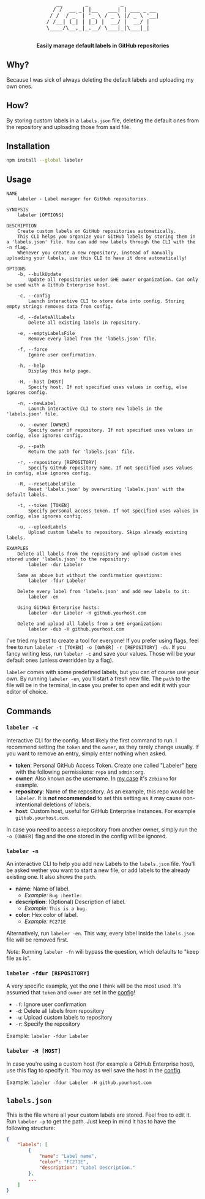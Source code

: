 <div align="center">
 <!-- <img src="Stuff/AppIcon-readme.png" width="200" height="200"> -->
    <pre>
   __       _          _           
  / /  __ _| |__   ___| | ___ _ __ 
 / /  / _` | '_ \ / _ \ |/ _ \ '__|
/ /__| (_| | |_) |  __/ |  __/ |   
\____/\__,_|_.__/ \___|_|\___|_|   
    </pre>
 <p>
  <b>Easily manage default labels in GitHub repositories</b>
 </p>

  <!-- Badges -->
  <!-- <a href="#usage" alt="CLI Status"><img src="https://img.shields.io/badge/CLI-Passing-green.svg"></img></a> -->
  <!-- <a alt="CLI Status"><img src="https://img.shields.io/badge/CLI-Partial-orange.svg"></img></a> -->
  <!-- <a alt="CLI Status"><img src="https://img.shields.io/badge/CLI-Failing-red.svg"></img></a> -->
</div>

## Why?

Because I was sick of always deleting the default labels and uploading my own ones.

## How?

By storing custom labels in a `labels.json` file, deleting the default ones from the repository and uploading those from said file.

## Installation

```sh
npm install --global labeler
```

## Usage

```text
NAME
    labeler - Label manager for GitHub repositories.

SYNOPSIS
    labeler [OPTIONS]

DESCRIPTION
    Create custom labels on GitHub repositories automatically.
    This CLI helps you organize your GitHub labels by storing them in a 'labels.json' file. You can add new labels through the CLI with the -n flag.
    Whenever you create a new repository, instead of manually uploading your labels, use this CLI to have it done automatically!

OPTIONS
    -b, --bulkUpdate
        Update all repositories under GHE owner organization. Can only be used with a GitHub Enterprise host.

    -c, --config
        Launch interactive CLI to store data into config. Storing empty strings removes data from config.

    -d, --deleteAllLabels
        Delete all existing labels in repository.

    -e, --emptyLabelsFile
        Remove every label from the 'labels.json' file.
    
    -f, --force
        Ignore user confirmation.

    -h, --help
        Display this help page.
    
    -H, --host [HOST]
        Specify host. If not specified uses values in config, else ignores config.

    -n, --newLabel
        Launch interactive CLI to store new labels in the 'labels.json' file.

    -o, --owner [OWNER]
        Specify owner of repository. If not specified uses values in config, else ignores config.

    -p, --path
        Return the path for 'labels.json' file.

    -r, --repository [REPOSITORY]
        Specify GitHub repository name. If not specified uses values in config, else ignores config.

    -R, --resetLabelsFile
        Reset 'labels.json' by overwriting 'labels.json' with the default labels.

    -t, --token [TOKEN]
        Specify personal access token. If not specified uses values in config, else ignores config.

    -u, --uploadLabels
        Upload custom labels to repository. Skips already existing labels.

EXAMPLES
    Delete all labels from the repository and upload custom ones stored under 'labels.json' to the repository:
        labeler -dur Labeler

    Same as above but without the confirmation questions:
        labeler -fdur Labeler

    Delete every label from 'labels.json' and add new labels to it:
        labeler -en

    Using GitHub Enterprise hosts:
        labeler -dur Labeler -H github.yourhost.com
    
    Delete and upload all labels from a GHE organization:
        labeler -dub -H github.yourhost.com
```

I've tried my best to create a tool for everyone! If you prefer using flags, feel free to run `labeler -t [TOKEN] -o [OWNER] -r [REPOSITORY] -du`. If you fancy writing less, run `labeler -c` and save your values. Those will be your default ones (unless overridden by a flag).

`labeler` comes with some predefined labels, but you can of course use your own. By running  `labeler -en`, you'll start a fresh new file. The `path` to the file will be in the terminal, in case you prefer to open and edit it with your editor of choice.

## Commands
### `labeler -c`

Interactive CLI for the config. Most likely the first command to run. I recommend setting the `token` and the `owner`, as they rarely change usually. If you want to remove an entry, simply enter nothing when asked.

- **token**: Personal GitHub Access Token. Create one called "Labeler" [here](https://github.com/settings/tokens) with the following permissions: `repo` and `admin:org`.
- **owner**: Also known as the username. In [my case](https://github.com/Zebiano) it's `Zebiano` for example.
- **repository**: Name of the repository. As an example, this repo would be `labeler`. It is **not recommended** to set this setting as it may cause non-intentional deletions of labels.
- **host**: Custom host, useful for GitHub Enterprise Instances. For example `github.yourhost.com`.

In case you need to access a repository from another owner, simply run the `-o [OWNER]` flag and the one stored in the config will be ignored.

### `labeler -n`

An interactive CLI to help you add new Labels to the `labels.json` file. You'll be asked wether you want to start a new file, or add labels to the already existing one. It also shows the `path`.
- **name**: Name of label.
  - *Example:* `Bug :beetle:`
- **description**: (Optional) Description of label.
  - *Example:* `This is a bug.`
- **color**: Hex color of label.
  - *Example:* `FC271E`

Alternatively, run `labeler -en`. This way, every label inside the `labels.json` file will be removed first.

*Note:* Running `labeler -fn` will bypass the question, which defaults to "keep file as is".

### `labeler -fdur [REPOSITORY]`

A very specific example, yet the one I think will be the most used. It's assumed that `token` and `owner` are set in the [config](#labeler--c)!
- `-f`: Ignore user confirmation
- `-d`: Delete all labels from repository
- `-u`: Upload custom labels to repository
- `-r`: Specify the repository

Example: `labeler -fdur Labeler`

### `labeler -H [HOST]`

In case you're using a custom host (for example a GitHub Enterprise host), use this flag to specify it. You may as well save the host in the [config](#labeler--c).

Example: `labeler -fdur Labeler -H github.yourhost.com`

## `labels.json`

This is the file where all your custom labels are stored. Feel free to edit it. Run `labeler -p` to get the path. Just keep in mind it has to have the following structure:

```json
{
    "labels": [
        {
            "name": "Label name",
            "color": "FC271E",
            "description": "Label Description."
        },
        ...
    ]
}
```
